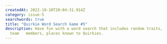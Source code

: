 ```yaml
---
createdAt: 2022-10-10T20:04:31.914Z
category: issue-5
searchwords: true
title: "Quirkie Word Search Game #5"
description: Have fun with a word search that includes random traits,
  team   members, places known to Quirkies.
---
```

